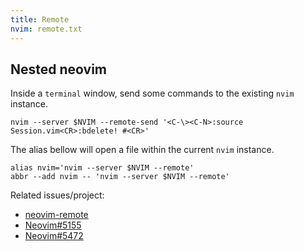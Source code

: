 ```yaml
---
title: Remote
nvim: remote.txt
---
```


## Nested neovim

Inside a `terminal` window,
send some commands to the existing `nvim` instance.

```shell
nvim --server $NVIM --remote-send '<C-\><C-N>:source Session.vim<CR>:bdelete! #<CR>'
```

The alias bellow will open a file within the current `nvim` instance.

```shell
alias nvim='nvim --server $NVIM --remote'
abbr --add nvim -- 'nvim --server $NVIM --remote'
```

Related issues/project:

- [neovim-remote](https://github.com/mhinz/neovim-remote)
- [Neovim#5155](https://github.com/neovim/neovim/issues/5155)
- [Neovim#5472](https://github.com/neovim/neovim/issues/5472)
